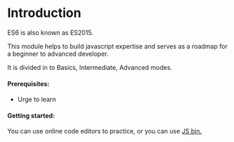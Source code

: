 # Introduction

ES6 is also known as ES2015.

This module helps to build javascript expertise and serves as a roadmap for a beginner to advanced developer.

It is divided in to Basics, Intermediate, Advanced modes.    

#### **Prerequisites:** <a id="a70d"></a>

* Urge to learn

#### Getting started: <a id="9f56"></a>

You can use online code editors to practice, or you can use [JS bin.](https://jsbin.com/?js,console)

